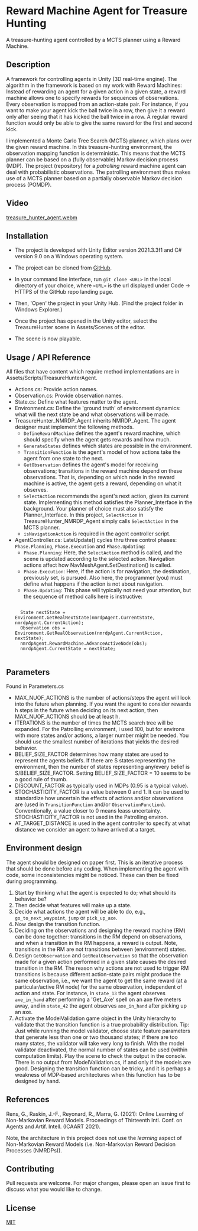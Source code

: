 # Reward Machine Agent for Treasure Hunting
A treasure-hunting agent controlled by a MCTS planner using a Reward Machine. 

## Description
A framework for controlling agents in Unity (3D real-time engine). The algorithm in the framework is based on my work with Reward Machines: Instead of rewarding an agent for a given action in a given state, a reward machine allows one to specify rewards for sequences of observations. Every observation is mapped from an action-state pair. For instance, if you want to make your agent kick the ball twice in a row, then give it a reward only after seeing that it has kicked the ball twice in a row. A regular reward function would only be able to give the same reward for the first and second kick.

I implemented a Monte Carlo Tree Search (MCTS) planner, which plans over the given reward machine. In this treasure-hunting environment, the observation mapping function is deterministic. This means that the MCTS planner can be based on a (fully observable) Markov decision process (MDP). The project (repository) for a *patrolling* reward machine agent can deal with probabilistic observations. The patrolling environment thus makes use of a MCTS planner based on a partially observable Markov decision process (POMDP).

## Video

[treasure_hunter_agent.webm](https://user-images.githubusercontent.com/41202408/189546964-c766f38e-e00b-4429-bdbc-01a6dadd2d42.webm)


## Installation
- The project is developed with Unity Editor version 2021.3.3f1 and C# version 9.0 on a Windows operating system.

- The project can be cloned from [GitHub](https://github.com/GavinRens/Reward-Machine-Agent---Treasure-Hunting).

- In your command line interface, run `git clone <URL>` in the local directory of your choice, where `<URL>` is the url displayed under Code -> HTTPS of the GitHub repo landing page.

- Then, 'Open' the project in your Unity Hub. (Find the project folder in Windows Explorer.)

- Once the project has opened in the Unity editor, select the TreasureHunter scene in Assets/Scenes of the editor.

- The scene is now playable.

## Usage / API Reference
 All files that have content which require method implementations are in Assets/Scripts/TreasureHunterAgent.
 - Actions.cs: Provide action names.
 - Observation.cs: Provide observation names.
 - State.cs: Define what features matter to the agent.
 - Environment.cs: Define the 'ground truth' of environment dynamics: what will the next state be and what observations will be made.
 - TreasureHunter_NMRDP_Agent inherits NMRDP_Agent. The agent designer must implement the following methods.
    - `DefineRewardMachine` defines the agent's reward machine, which should specify when the agent gets rewards and how much.
    - `GenerateStates` defines which states are possible in the environment.
    - `TransitionFunction` is the agent's model of how actions take the agent from one state to the next.
    - `GetObservation` defines the agent's model for receiving observations; transitions in the reward machine depend on these observations. That is, depending on which node in the reward machine is active, the agent gets a reward, depending on what it observes.
    - `SelectAction` recommends the agent's next action, given its current state. Implementing this method satisfies the Planner_Interface in the background. Your planner of choice must also satisfy the Planner_Interface. In this project, `SelectAction` in TreasureHunter_NMRDP_Agent simply calls `SelectAction` in the MCTS planner.
    - `isNavigationAction` is required in the agent controller script.
 - AgentController.cs: LateUpdate() cycles thru three control phases: `Phase.Planning`, `Phase.Execution` and `Phase.Updating`:
    - `Phase.Planning`: Here, the `SelectAction` method is called, and the scene is updated according to the selected action. Navigation actions affect how NavMeshAgent.SetDestination() is called.
    - `Phase.Execution`: Here, if the action is for navigation, the destination, previously set, is pursued. Also here, the programmer (you) must define what happens if the action is not about navigation.
    - `Phase.Updating`: This phase will typically not need your attention, but the sequence of method calls here is instructive:
     <pre><code>
     State nextState = Environment.GetRealNextState(nmrdpAgent.CurrentState, nmrdpAgent.CurrentAction);
     Observation obs = Environment.GetRealObservation(nmrdpAgent.CurrentAction, nextState);
     nmrdpAgent.RewardMachine.AdvanceActiveNode(obs);
     nmrdpAgent.CurrentState = nextState;
     </code></pre>

## Parameters
Found in Parameters.cs

- MAX_NUOF_ACTIONS is the number of actions/steps the agent will look into the future when planning. If you want the agent to consider rewards h steps in the future when deciding on its next action, then MAX_NUOF_ACTIONS should be at least h.
- ITERATIONS is the number of times the MCTS search tree will be expanded. For the Patrolling environment, i used 100, but for environs with more states and/or actions, a larger number might be needed. You should use the smallest number of iterations that yields the desired behavior.
- BELIEF_SIZE_FACTOR determines how many states are used to represent the agents beliefs. If there are S states representing the environment, then the number of states representing any/every belief is S/BELIEF_SIZE_FACTOR. Setting BELIEF_SIZE_FACTOR = 10 seems to be a good rule of thumb.
- DISCOUNT_FACTOR as typically used in MDPs (0.95 is a typical value).
- STOCHASTICITY_FACTOR is a value between 0 and 1. It can be used to standardize how uncertain the effects of actions and/or observations are (used in `TransitionFunction` and/or `ObservationFunction`). Conventionally, a value closer to 0 means leass uncertainty. STOCHASTICITY_FACTOR is not used in the Patrolling environ.
- AT_TARGET_DISTANCE is used in the agent controller to specify at what distance we consider an agent to have arrived at a target.

## Environment design
The agent should be designed on paper first. This is an iterative process that should be done before any coding. When implementing the agent with code, some inconsistencies might be noticed. These can then be fixed during programming.

1. Start by thinking what the agent is expected to do; what should its behavior be?
2. Then decide what features will make up a state. 
3. Decide what actions the agent will be able to do, e.g., `go_to_next_waypoint`, `jump` or `pick_up_axe`. 
4. Now design the transition function.
5. Deciding on the observations and designing the reward machine (RM) can be done together: transitions in the RM depend on observations, and when a transition in the RM happens, a reward is output. Note, transitions in the RM are not transitions between (environment) states.
6. Design `GetObservation` and `GetRealObservation` so that the observation made for a given action performed in a given state causes the desired transition in the RM. The reason why actions are not used to trigger RM transitions is because different action-state pairs might produce the same observation, i.e., we want the agent to get the same reward (at a particular/active RM node) for the same observation, independent of action and state. For instance, in `state_13` the agent observes `axe_in_hand` after performing a 'Get_Axe' spell on an axe five meters away, and in `state_42` the agent observes `axe_in_hand` after picking up an axe.
7. Activate the ModelValidation game object in the Unity hierarchy to validate that the transition function is a true probability distribution. Tip: Just while running the model validator, choose state feature parameters that generate less than one or two thousand states; if there are too many states, the validator will take very long to finish. With the model validator deactivated, the normal number of states can be used (within computation limits). Play the scene to check the output in the console. There is no output from ModelValidation.cs, if and only if the models are good. Designing the transition function can be tricky, and it is perhaps a weakness of MDP-based architectures when this function has to be designed by hand.

## References
Rens, G., Raskin, J.-F., Reyonard, R., Marra, G. (2021): Online Learning of Non-Markovian Reward Models. Proceedings of Thirteenth Intl. Conf. on Agents and Artif. Intell. (ICAART 2021).

Note, the architecture in this project does not use the *learning* aspect of Non-Markovian Reward Models (i.e. Non-Markovian Reward Decision Processes (NMRDPs)).

## Contributing
Pull requests are welcome. For major changes, please open an issue first to discuss what you would like to change.

## License
[MIT](https://choosealicense.com/licenses/mit/)

